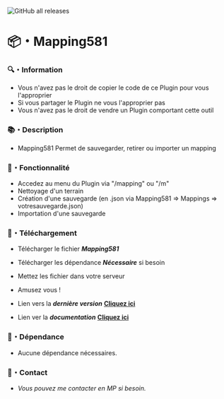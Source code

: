 ![GitHub all releases](https://img.shields.io/github/downloads/Shape581/Mapping581/total)

# 📦・Mapping581

### 🔍・Information

- Vous n'avez pas le droit de copier le code de ce Plugin pour vous l'approprier
- Si vous partager le Plugin ne vous l'approprier pas
- Vous n'avez pas le droit de vendre un Plugin comportant cette outil

### 📚・Description

- Mapping581 Permet de sauvegarder, retirer ou importer un mapping

### 🧰・Fonctionnalité

- Accedez au menu du Plugin via "/mapping" ou "/m"
- Nettoyage d'un terrain
- Création d'une sauvegarde (en .json via Mapping581 => Mappings => votresauvegarde.json)
- Importation d'une sauvegarde

### 🔗・Téléchargement

- Télécharger le fichier ***Mapping581***
- Télécharger les dépendance ***Nécessaire*** si besoin
- Mettez les fichier dans votre serveur
- Amusez vous !

- Lien vers la ***dernière version*** **[Cliquez ici](https://github.com/Shape581/Mapping581/releases/latest)**
- Lien ver la ***documentation*** **[Cliquez ici](https://github.com/Shape581/Mapping581)**

### 🔗・Dépendance

- Aucune dépendance nécessaires.

### 💬・Contact

- *Vous pouvez me contacter en MP si besoin.*
